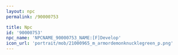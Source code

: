 ```yaml
---
layout: npc
permalink: /90000753

title: Npc
id: '90000753'
npc_name: 'NPCNAME_90000753_NAME:[F]Develop'
icon_url: 'portrait/mob/21000965_m_armordemonknucklegreen_p.png'
---
```

